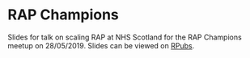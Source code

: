 # RAP Champions

Slides for talk on scaling RAP at NHS Scotland for the RAP Champions meetup on 28/05/2019. Slides can be viewed on [RPubs](http://rpubs.com/jackhannah95/rap-champions).
